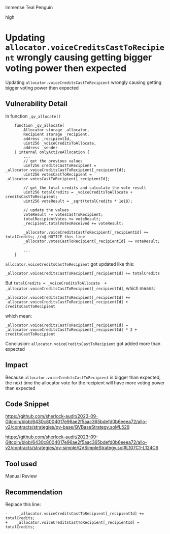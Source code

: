 Immense Teal Penguin

high

# Updating `allocator.voiceCreditsCastToRecipient` wrongly causing getting bigger voting power then expected
Updating `allocator.voiceCreditsCastToRecipient` wrongly causing getting bigger voting power then expected
## Vulnerability Detail
In function `_qv_allocate()`
```solidity
    function _qv_allocate(
        Allocator storage _allocator,
        Recipient storage _recipient,
        address _recipientId,
        uint256 _voiceCreditsToAllocate,
        address _sender
    ) internal onlyActiveAllocation {
        ...
        // get the previous values
        uint256 creditsCastToRecipient = _allocator.voiceCreditsCastToRecipient[_recipientId];
        uint256 votesCastToRecipient = _allocator.votesCastToRecipient[_recipientId];

        // get the total credits and calculate the vote result
        uint256 totalCredits = _voiceCreditsToAllocate + creditsCastToRecipient;
        uint256 voteResult = _sqrt(totalCredits * 1e18);

        // update the values
        voteResult -= votesCastToRecipient;
        totalRecipientVotes += voteResult;
        _recipient.totalVotesReceived += voteResult;

        _allocator.voiceCreditsCastToRecipient[_recipientId] += totalCredits; //<@ NOTICE this line
        _allocator.votesCastToRecipient[_recipientId] += voteResult;

        ...
    }
```
`allocator.voiceCreditsCastToRecipient` got updated like this:
```solidity
_allocator.voiceCreditsCastToRecipient[_recipientId] += totalCredits
```
But `totalCredits = _voiceCreditsToAllocate  + _allocator.voiceCreditsCastToRecipient[_recipientId]`, which means:
```solidity
_allocator.voiceCreditsCastToRecipient[_recipientId] += _allocator.voiceCreditsCastToRecipient[_recipientId] + creditsCastToRecipient
```
which mean:
```solidity
_allocator.voiceCreditsCastToRecipient[_recipientId] = _allocator.voiceCreditsCastToRecipient[_recipientId] * 2 + creditsCastToRecipient
```

Conclusion: `allocator.voiceCreditsCastToRecipient` got added more than expected 
## Impact
Because `allocator.voiceCreditsCastToRecipient` is bigger than expected, the next time the allocator vote for the recipient will have more voting power than expected
## Code Snippet
https://github.com/sherlock-audit/2023-09-Gitcoin/blob/6430c8004017e96ae2f5aac365bdefd0b6eeea72/allo-v2/contracts/strategies/qv-base/QVBaseStrategy.sol#L529

https://github.com/sherlock-audit/2023-09-Gitcoin/blob/6430c8004017e96ae2f5aac365bdefd0b6eeea72/allo-v2/contracts/strategies/qv-simple/QVSimpleStrategy.sol#L107C1-L124C6
## Tool used

Manual Review

## Recommendation
Replace this line:
```solidity
-     _allocator.voiceCreditsCastToRecipient[_recipientId] += totalCredits;
+    _allocator.voiceCreditsCastToRecipient[_recipientId] = totalCredits;
```